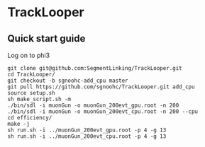 # TrackLooper

## Quick start guide

Log on to phi3

    git clone git@github.com:SegmentLinking/TrackLooper.git
    cd TrackLooper/
    git checkout -b sgnoohc-add_cpu master
    git pull https://github.com/sgnoohc/TrackLooper.git add_cpu
    source setup.sh
    sh make_script.sh -m
    ./bin/sdl -i muonGun -o muonGun_200evt_gpu.root -n 200
    ./bin/sdl -i muonGun -o muonGun_200evt_cpu.root -n 200 --cpu
    cd efficiency/
    make -j
    sh run.sh -i ../muonGun_200evt_gpu.root -p 4 -g 13
    sh run.sh -i ../muonGun_200evt_cpu.root -p 4 -g 13

